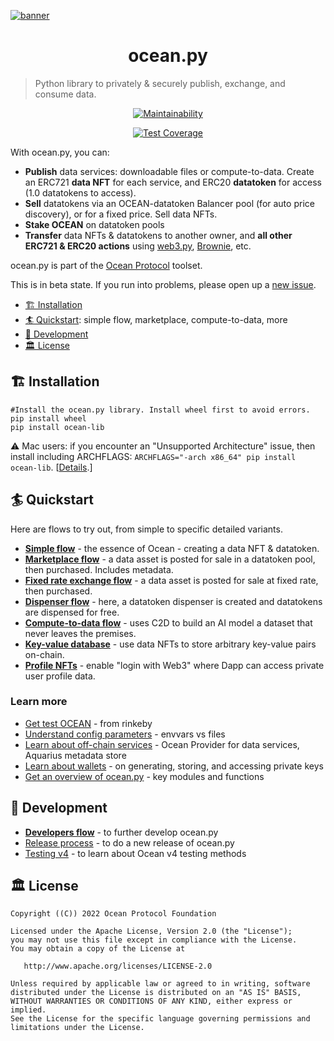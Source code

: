 <!--
Copyright 2022 Ocean Protocol Foundation
SPDX-License-Identifier: Apache-2.0
-->

[![banner](https://raw.githubusercontent.com/oceanprotocol/art/master/github/repo-banner%402x.png)](https://oceanprotocol.com)

<h1 align="center">ocean.py</h1>

> Python library to privately & securely publish, exchange, and consume data.

<center>

[![Maintainability](https://api.codeclimate.com/v1/badges/a0be65f412a35440c63e/maintainability)](https://codeclimate.com/github/oceanprotocol/ocean.py/maintainability)

</center>

<center>

[![Test Coverage](https://api.codeclimate.com/v1/badges/a0be65f412a35440c63e/test_coverage)](https://codeclimate.com/github/oceanprotocol/ocean.py/test_coverage)

</center>

With ocean.py, you can:

- **Publish** data services: downloadable files or compute-to-data. Create an ERC721 **data NFT** for each service, and ERC20 **datatoken** for access (1.0 datatokens to access).
- **Sell** datatokens via an OCEAN-datatoken Balancer pool (for auto price discovery), or for a fixed price. Sell data NFTs.
- **Stake OCEAN** on datatoken pools
- **Transfer** data NFTs & datatokens to another owner, and **all other ERC721 & ERC20 actions** using [web3.py](https://web3py.readthedocs.io), [Brownie](https://eth-brownie.readthedocs.io/en/latest/), etc.

ocean.py is part of the [Ocean Protocol](https://www.oceanprotocol.com) toolset.

This is in beta state. If you run into problems, please open up a [new issue](/issues).

- [🏗 Installation](#-installation)
- [🏄 Quickstart](#-quickstart): simple flow, marketplace, compute-to-data, more
- [🦑 Development](#-development)
- [🏛 License](#-license)

## 🏗 Installation

```console
#Install the ocean.py library. Install wheel first to avoid errors.
pip install wheel
pip install ocean-lib
```
⚠️ Mac users: if you encounter an "Unsupported Architecture" issue, then install including ARCHFLAGS: `ARCHFLAGS="-arch x86_64" pip install ocean-lib`. [[Details](https://github.com/oceanprotocol/ocean.py/issues/486).]

## 🏄 Quickstart

Here are flows to try out, from simple to specific detailed variants.

- **[Simple flow](READMEs/datatokens-flow.md)** - the essence of Ocean - creating a data NFT & datatoken.
- **[Marketplace flow](READMEs/marketplace-flow.md)** - a data asset is posted for sale in a datatoken pool, then purchased. Includes metadata.
- **[Fixed rate exchange flow](READMEs/fixed-rate-exchange-flow.md)** - a data asset is posted for sale at fixed rate, then purchased. 
- **[Dispenser flow](READMEs/dispenser-flow.md)** - here, a datatoken dispenser is created and datatokens are dispensed for free.
- **[Compute-to-data flow](READMEs/c2d-flow.md)** - uses C2D to build an AI model a dataset that never leaves the premises.
- **[Key-value database](READMEs/key-value-flow.md)** - use data NFTs to store arbitrary key-value pairs on-chain.
- **[Profile NFTs](READMEs/profile-nfts-flow.md)** - enable "login with Web3" where Dapp can access private user profile data.

### Learn more

- [Get test OCEAN](READMEs/get-test-OCEAN.md) - from rinkeby
- [Understand config parameters](READMEs/parameters.md) - envvars vs files
- [Learn about off-chain services](READMEs/services.md) - Ocean Provider for data services, Aquarius metadata store
- [Learn about wallets](READMEs/wallets.md) - on generating, storing, and accessing private keys
- [Get an overview of ocean.py](READMEs/overview.md) - key modules and functions

## 🦑 Development

- **[Developers flow](READMEs/developers.md)** - to further develop ocean.py
- [Release process](READMEs/release-process.md) - to do a new release of ocean.py
- [Testing v4](READMEs/testing-v4.md) - to learn about Ocean v4 testing methods

## 🏛 License

    Copyright ((C)) 2022 Ocean Protocol Foundation

    Licensed under the Apache License, Version 2.0 (the "License");
    you may not use this file except in compliance with the License.
    You may obtain a copy of the License at

       http://www.apache.org/licenses/LICENSE-2.0

    Unless required by applicable law or agreed to in writing, software
    distributed under the License is distributed on an "AS IS" BASIS,
    WITHOUT WARRANTIES OR CONDITIONS OF ANY KIND, either express or implied.
    See the License for the specific language governing permissions and
    limitations under the License.

